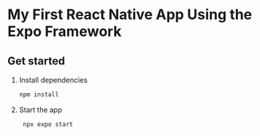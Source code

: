# My First React Native App Using the Expo Framework

## Get started

1. Install dependencies

   ```bash
   npm install
   ```

2. Start the app

   ```bash
    npx expo start
   ```